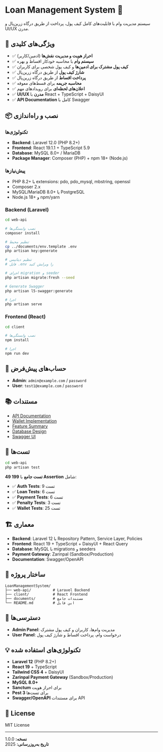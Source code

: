 # Loan Management System 🏦

سیستم مدیریت وام با قابلیت‌های کامل کیف پول، پرداخت از طریق درگاه زرین‌پال و UI/UX مدرن.

## 🚀 ویژگی‌های کلیدی

- ✅ **احراز هویت و مدیریت نقش‌ها** (ادمین/کاربر)
- ✅ **سیستم وام** با محاسبه خودکار اقساط و بهره
- ✅ **کیف پول مشترک برای ادمین‌ها** و کیف پول شخصی برای کاربران
- ✅ **شارژ کیف پول** از طریق درگاه زرین‌پال
- ✅ **پرداخت اقساط** از طریق درگاه زرین‌پال
- ✅ **محاسبه جریمه** برای قسط‌های معوقه
- ✅ **اعلان‌های لحظه‌ای** برای رویدادهای مهم
- ✅ **UI/UX مدرن** با React + TypeScript + DaisyUI
- ✅ **API Documentation** کامل با Swagger

## 📦 نصب و راه‌اندازی

### تکنولوژی‌ها
- **Backend**: Laravel 12.0 (PHP 8.2+)
- **Frontend**: React 19.1.1 + TypeScript 5.9
- **Database**: MySQL 8.0+ / MariaDB
- **Package Manager**: Composer (PHP) + npm 18+ (Node.js)

### پیش‌نیازها
- PHP 8.2+ با extensions: pdo, pdo_mysql, mbstring, openssl
- Composer 2.x
- MySQL/MariaDB 8.0+ یا PostgreSQL
- Node.js 18+ و npm/yarn

### Backend (Laravel)

```bash
cd web-api

# نصب وابستگی‌ها
composer install

# تنظیم محیط
cp ../documents/env.template .env
php artisan key:generate

# تنظیم دیتابیس
# فایل .env را ویرایش کنید

# اجرای migration و seeder
php artisan migrate:fresh --seed

# Generate Swagger
php artisan l5-swagger:generate

# اجرا
php artisan serve
```

### Frontend (React)

```bash
cd client

# نصب وابستگی‌ها
npm install

# اجرا
npm run dev
```

## 🔑 حساب‌های پیش‌فرض

- **Admin**: `admin@example.com` / `password`
- **User**: `test1@example.com` / `password`

## 📚 مستندات

- [API Documentation](./documents/api-readme.md)
- [Wallet Implementation](./documents/wallet-implementation.md)
- [Feature Summary](./documents/feature-summary.md)
- [Database Design](./documents/database-design.md)
- [Swagger UI](http://localhost:8000/api/documentation)

## 🧪 تست‌ها

```bash
cd web-api
php artisan test
```

**49 تست جامع** با **199 Assertion** شامل:
- ✅ **Auth Tests**: 9 تست
- ✅ **Loan Tests**: 6 تست
- ✅ **Payment Tests**: 6 تست
- ✅ **Penalty Tests**: 3 تست
- ✅ **Wallet Tests**: 25 تست

## 🏗️ معماری

- **Backend**: Laravel 12 با Repository Pattern, Service Layer, Policies
- **Frontend**: React 19 + TypeScript + DaisyUI + React Query
- **Database**: MySQL با migrations و seeders
- **Payment Gateway**: Zarinpal (Sandbox/Production)
- **Documentation**: Swagger/OpenAPI

## 📁 ساختار پروژه

```
LoanManagementSystem/
├── web-api/          # Laravel Backend
├── client/           # React Frontend
├── documents/        # مستندات جامع
└── README.md         # این فایل
```

## 🔐 دسترسی‌ها

- **Admin Panel**: مدیریت وام‌ها، کاربران و کیف پول مشترک
- **User Panel**: درخواست وام، پرداخت اقساط و شارژ کیف پول

## 💡 تکنولوژی‌های استفاده شده

- **Laravel 12** (PHP 8.2+)
- **React 19** + TypeScript
- **Tailwind CSS 4** + DaisyUI
- **Zarinpal Payment Gateway** (Sandbox/Production)
- **MySQL 8.0+**
- **Sanctum** برای احراز هویت
- **Pest 3** برای تست‌ها
- **Swagger/OpenAPI** برای مستندات API

## 📝 License

MIT License

---

**نسخه:** 1.0.0  
**تاریخ به‌روزرسانی:** 2025

